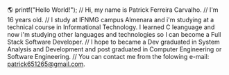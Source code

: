 🌎 printf("Hello World!");
// Hi, my name is Patrick Ferreira Carvalho.
// I'm 16 years old.
// I study at IFNMG campus Almenara and i'm studying at a technical course in Informational Technology. I learned C leanguage and now i'm studying other languages and technologies so I can become a Full Stack Software Developer.
// I hope to became a Dev graduated in System Analysis and Development and post graduated in Computer Engineering or Software Engineering.
// You can contact me from the folowing e-mail: patrick651265@gmail.com.
